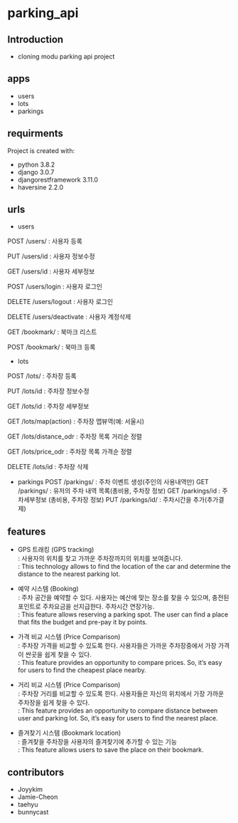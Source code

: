 # parking_api

## Introduction 
- cloning modu parking api project 

## apps
- users
- lots
- parkings

## requirments
Project is created with:
* python 3.8.2
* django 3.0.7
* djangorestframework 3.11.0
* haversine 2.2.0

## urls
- users

POST /users/ 
: 사용자 등록

PUT /users/id 
: 사용자 정보수정

GET /users/id 
: 사용자 세부정보

POST /users/login 
: 사용자 로그인

DELETE /users/logout 
: 사용자 로그인

DELETE /users/deactivate
: 사용자 계정삭제 

GET /bookmark/
: 북마크 리스트

POST /bookmark/
: 북마크 등록 

- lots

POST /lots/
: 주차장 등록

PUT /lots/id
: 주차장 정보수정

GET /lots/id
: 주차장 세부정보

GET /lots/map(action) 
: 주차장 맵뷰역(예: 서울시)

GET /lots/distance_odr
: 주차장 목록 거리순 정렬

GET /lots/price_odr 
: 주차장 목록 가격순 정렬

DELETE /lots/id 
: 주차장 삭제


- parkings
POST /parkings/ 
: 주차 이벤트 생성(주인의 사용내역만)
GET  /parkings/
: 유저의 주차 내역 목록(총비용, 주차장 정보)
GET  /parkings/id
: 주차세부정보 (총비용, 주차장 정보) 
PUT  /parkings/id/
: 주차시간을 추가(추가결제)


## features
- GPS 트래킹 (GPS tracking)<br>
: 사용자의 위치를 찾고 가까운 주차장까지의 위치를 보여줍니다.<br>
: This technology allows to find the location of the car and determine the distance to the nearest parking lot.<br>

- 예약 시스템 (Booking)<br>
: 주차 공간을 예약할 수 있다. 사용자는 예산에 맞는 장소를 찾을 수 있으며, 충전된 포인트로 주차요금을 선지급한다. 주차시간 연장가능. <br>
: This feature allows reserving a parking spot. The user can find a place that fits the budget and pre-pay it by points.<br>

- 가격 비교 시스템 (Price Comparison)<br>
: 주차장 가격을 비교할 수 있도록 한다. 사용자들은 가까운 주차장중에서 가장 가격이 싼곳을 쉽게 찾을 수 있다.<br>
: This feature provides an opportunity to compare prices. So, it’s easy for users to find the cheapest place nearby.<br>

- 거리 비교 시스템 (Price Comparison)<br>
: 주차장 거리를 비교할 수 있도록 한다. 사용자들은 자신의 위치에서 가장 가까운 주차장을 쉽게 찾을 수 있다.<br>
: This feature provides an opportunity to compare distance between user and parking lot. So, it’s easy for users to find the nearest place.<br>

- 즐겨찾기 시스템 (Bookmark location)<br>
: 즐겨찾을 주차장을 사용자의 즐겨찾기에 추가할 수 있는 기능 <br>
: This feature allows users to save the place on their bookmark. <br>



## contributors
- Joyykim
- Jamie-Cheon
- taehyu
- bunnycast
